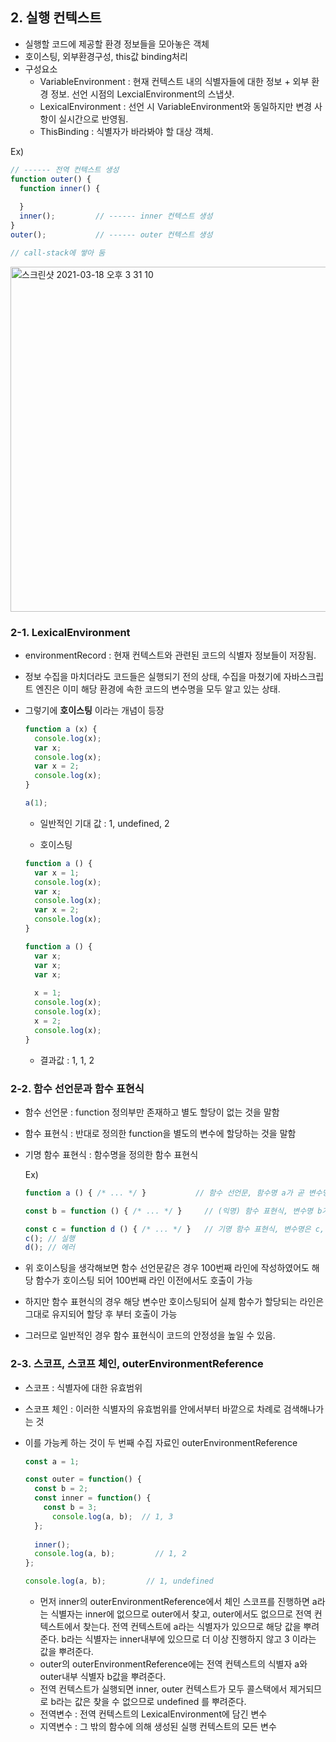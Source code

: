 ## 2. 실행 컨텍스트

- 실행할 코드에 제공할 환경 정보들을 모아놓은 객체
- 호이스팅, 외부환경구성, this값 binding처리
- 구성요소
  - VariableEnvironment : 현재 컨텍스트 내의 식별자들에 대한 정보 + 외부 환경 정보. 선언 시점의 LexcialEnvironment의 스냅샷.
  - LexicalEnvironment : 선언 시 VariableEnvironment와 동일하지만 변경 사항이 실시간으로 반영됨.
  - ThisBinding : 식별자가 바라봐야 할 대상 객체.

Ex) 

```javascript
// ------ 전역 컨텍스트 생성
function outer() { 
  function inner() { 
    
  }
  inner();         // ------ inner 컨텍스트 생성
}
outer();           // ------ outer 컨텍스트 생성

// call-stack에 쌓아 둠
```

<img width="552" alt="스크린샷 2021-03-18 오후 3 31 10" src="https://user-images.githubusercontent.com/42029230/111905980-c67e7780-8a91-11eb-9dba-d1bdd3e3beeb.png">


### 2-1. LexicalEnvironment

 - environmentRecord : 현재 컨텍스트와 관련된 코드의 식별자 정보들이 저장됨.

 - 정보 수집을 마치더라도 코드들은 실행되기 전의 상태, 수집을 마쳤기에 자바스크립트 엔진은 이미 해당 환경에 속한 코드의 변수명을 모두 알고 있는 상태.

 - 그렇기에 **호이스팅** 이라는 개념이 등장

   ```javascript
   function a (x) {
     console.log(x);
     var x;
     console.log(x);
     var x = 2;
     console.log(x);
   }
   
   a(1);
   ```

   - 일반적인 기대 값 : 1, undefined, 2

   

   - 호이스팅

   ```javascript
   function a () {
     var x = 1;
     console.log(x);
     var x;
     console.log(x);
     var x = 2;
     console.log(x);
   }
   ```

   ```javascript
   function a () {
     var x;
     var x;
     var x;
     
     x = 1;
     console.log(x);
     console.log(x);
     x = 2;
     console.log(x);
   }
   ```

   - 결과값 : 1, 1, 2



### 2-2. 함수 선언문과 함수 표현식

- 함수 선언문 : function 정의부만 존재하고 별도 할당이 없는 것을 말함

- 함수 표현식 : 반대로 정의한 function을 별도의 변수에 할당하는 것을 말함

- 기명 함수 표현식 : 함수명을 정의한 함수 표현식

  Ex)

  ```javascript
  function a () { /* ... */ }   		// 함수 선언문, 함수명 a가 곧 변수명.
  
  const b = function () { /* ... */ }     // (익명) 함수 표현식, 변수명 b가 곧 함수명.
  
  const c = function d () { /* ... */ }   // 기명 함수 표현식, 변수명은 c, 함수명은 d
  c(); // 실행
  d(); // 에러
  ```

- 위 호이스팅을 생각해보면 함수 선언문같은 경우 100번째 라인에 작성하였어도 해당 함수가 호이스팅 되어 100번째 라인 이전에서도 호출이 가능

- 하지만 함수 표현식의 경우 해당 변수만 호이스팅되어 실제 함수가 할당되는 라인은 그대로 유지되어 할당 후 부터 호출이 가능

- 그러므로 일반적인 경우 함수 표현식이 코드의 안정성을 높일 수 있음.

### 2-3. 스코프, 스코프 체인, outerEnvironmentReference

- 스코프 : 식별자에 대한 유효범위

- 스코프 체인 : 이러한 식별자의 유효범위를 안에서부터 바깥으로 차례로 검색해나가는 것

- 이를 가능케 하는 것이 두 번째 수집 자료인 outerEnvironmentReference

  ```javascript
  const a = 1;
  
  const outer = function() { 
  	const b = 2;
    const inner = function() {
      const b = 3;
    	console.log(a, b);  // 1, 3
    };
    
    inner();
    console.log(a, b);         // 1, 2
  };
  
  console.log(a, b);	     // 1, undefined
  ```

  - 먼저 inner의 outerEnvironmentReference에서 체인 스코프를 진행하면 a라는 식별자는 inner에 없으므로 outer에서 찾고, outer에서도 없으므로 전역 컨텍스트에서 찾는다. 전역 컨텍스트에 a라는 식별자가 있으므로 해당 값을 뿌려준다. b라는 식별자는 inner내부에 있으므로 더 이상 진행하지 않고 3 이라는 값을 뿌려준다.
  - outer의 outerEnvironmentReference에는 전역 컨텍스트의 식별자 a와 outer내부 식별자 b값을 뿌려준다.
  - 전역 컨텍스트가 실행되면 inner, outer 컨텍스트가 모두 콜스택에서 제거되므로 b라는 값은 찾을 수 없으므로 undefined 를 뿌려준다.
  - 전역변수 : 전역 컨텍스트의 LexicalEnvironment에 담긴 변수 
  - 지역변수 : 그 밖의 함수에 의해 생성된 실행 컨텍스트의 모든 변수

